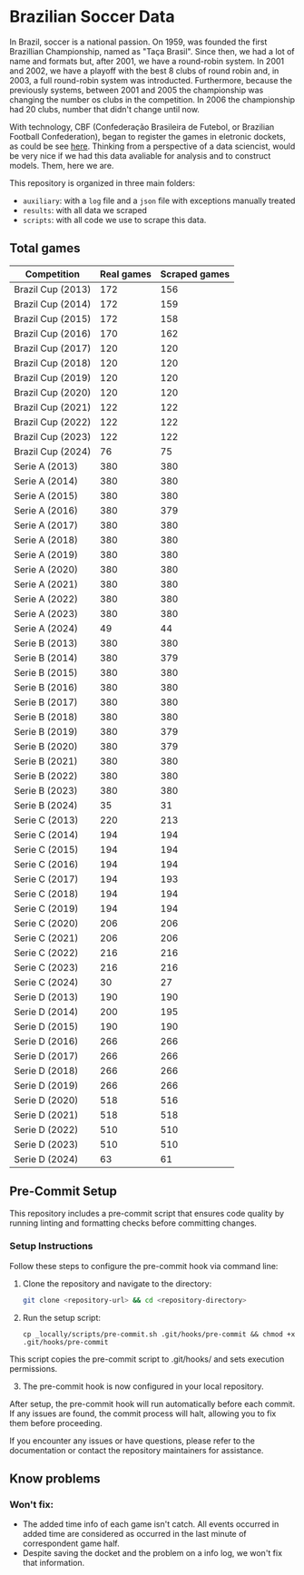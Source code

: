 # Brazilian Soccer Data

In Brazil, soccer is a national passion. On 1959, was founded the first Brazillian Championship, named as "Taça Brasil". Since then, we had a lot of name and formats but, after 2001, we have a round-robin system. In 2001 and 2002, we have a playoff with the best 8 clubs of round robin and, in 2003, a full round-robin system was introducted. Furthermore, because the previously systems, between 2001 and 2005 the championship was changing the number os clubs in the competition. In 2006 the championship had 20 clubs, number that didn't change until now.

With technology, CBF (Confederação Brasileira de Futebol, or Brazilian Football Confederation), began to register the games in eletronic dockets, as could be see [here](https://conteudo.cbf.com.br/sumulas/2013/424172se.pdf). Thinking from a perspective of a data sciencist, would be very nice if we had this data avaliable for analysis and to construct models. Them, here we are.

This repository is organized in three main folders:
 - ```auxiliary```: with a `log` file and a `json` file with exceptions manually treated
 - ```results```: with all data we scraped
 - ```scripts```: with all code we use to scrape this data.

## Total games

|   Competition   |Real games|Scraped games|
|-----------------|----------|-------------|
|Brazil Cup (2013)|    172   |     156     |
|Brazil Cup (2014)|    172   |     159     |
|Brazil Cup (2015)|    172   |     158     |
|Brazil Cup (2016)|    170   |     162     |
|Brazil Cup (2017)|    120   |     120     |
|Brazil Cup (2018)|    120   |     120     |
|Brazil Cup (2019)|    120   |     120     |
|Brazil Cup (2020)|    120   |     120     |
|Brazil Cup (2021)|    122   |     122     |
|Brazil Cup (2022)|    122   |     122     |
|Brazil Cup (2023)|    122   |     122     |
|Brazil Cup (2024)|    76    |      75     |
|  Serie A (2013) |    380   |     380     |
|  Serie A (2014) |    380   |     380     |
|  Serie A (2015) |    380   |     380     |
|  Serie A (2016) |    380   |     379     |
|  Serie A (2017) |    380   |     380     |
|  Serie A (2018) |    380   |     380     |
|  Serie A (2019) |    380   |     380     |
|  Serie A (2020) |    380   |     380     |
|  Serie A (2021) |    380   |     380     |
|  Serie A (2022) |    380   |     380     |
|  Serie A (2023) |    380   |     380     |
|  Serie A (2024) |    49    |      44     |
|  Serie B (2013) |    380   |     380     |
|  Serie B (2014) |    380   |     379     |
|  Serie B (2015) |    380   |     380     |
|  Serie B (2016) |    380   |     380     |
|  Serie B (2017) |    380   |     380     |
|  Serie B (2018) |    380   |     380     |
|  Serie B (2019) |    380   |     379     |
|  Serie B (2020) |    380   |     379     |
|  Serie B (2021) |    380   |     380     |
|  Serie B (2022) |    380   |     380     |
|  Serie B (2023) |    380   |     380     |
|  Serie B (2024) |    35    |      31     |
|  Serie C (2013) |    220   |     213     |
|  Serie C (2014) |    194   |     194     |
|  Serie C (2015) |    194   |     194     |
|  Serie C (2016) |    194   |     194     |
|  Serie C (2017) |    194   |     193     |
|  Serie C (2018) |    194   |     194     |
|  Serie C (2019) |    194   |     194     |
|  Serie C (2020) |    206   |     206     |
|  Serie C (2021) |    206   |     206     |
|  Serie C (2022) |    216   |     216     |
|  Serie C (2023) |    216   |     216     |
|  Serie C (2024) |    30    |      27     |
|  Serie D (2013) |    190   |     190     |
|  Serie D (2014) |    200   |     195     |
|  Serie D (2015) |    190   |     190     |
|  Serie D (2016) |    266   |     266     |
|  Serie D (2017) |    266   |     266     |
|  Serie D (2018) |    266   |     266     |
|  Serie D (2019) |    266   |     266     |
|  Serie D (2020) |    518   |     516     |
|  Serie D (2021) |    518   |     518     |
|  Serie D (2022) |    510   |     510     |
|  Serie D (2023) |    510   |     510     |
|  Serie D (2024) |    63    |      61     |
## Pre-Commit Setup

This repository includes a pre-commit script that ensures code quality by running linting and formatting checks before committing changes.

### Setup Instructions

Follow these steps to configure the pre-commit hook via command line:

1. Clone the repository and navigate to the directory:

   ```bash
   git clone <repository-url> && cd <repository-directory>
   ```

2. Run the setup script:

    ```
    cp _locally/scripts/pre-commit.sh .git/hooks/pre-commit && chmod +x .git/hooks/pre-commit
    ```

This script copies the pre-commit script to .git/hooks/ and sets execution permissions.

3. The pre-commit hook is now configured in your local repository.

After setup, the pre-commit hook will run automatically before each commit. If any issues are found, the commit process will halt, allowing you to fix them before proceeding.

If you encounter any issues or have questions, please refer to the documentation or contact the repository maintainers for assistance.

## Know problems

### Won't fix:
 - The added time info of each game isn't catch. All events occurred in added time are considered as occurred in the last minute of correspondent game half.
 - Despite saving the docket and the problem on a info log, we won't fix that information.
